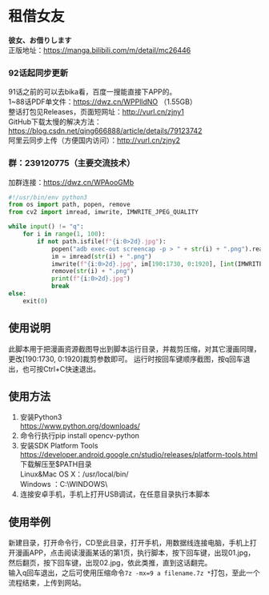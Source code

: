 # 租借女友
**彼女、お借りします**<br>
正版地址：https://manga.bilibili.com/m/detail/mc26446


### 92话起同步更新
91话之前的可以去bika看，百度一搜能直接下APP的。<br>
1~88话PDF单文件：https://dwz.cn/WPPlldNO （1.55GB）<br>
整话打包见Releases，页面短网址：http://vurl.cn/zjny1<br>
GitHub下载太慢的解决方法：https://blog.csdn.net/qing666888/article/details/79123742<br>
阿里云同步上传（方便国内访问）：http://vurl.cn/zjny2

### 群：239120775（主要交流技术）
加群连接：https://dwz.cn/WPAooGMb

```python
#!/usr/bin/env python3
from os import path, popen, remove
from cv2 import imread, imwrite, IMWRITE_JPEG_QUALITY

while input() != "q":
    for i in range(1, 100):
        if not path.isfile(f"{i:0>2d}.jpg"):
            popen("adb exec-out screencap -p > " + str(i) + ".png").read()
            im = imread(str(i) + ".png")
            imwrite(f"{i:0>2d}.jpg", im[190:1730, 0:1920], [int(IMWRITE_JPEG_QUALITY), 80])
            remove(str(i) + ".png")
            print(f"{i:0>2d}.jpg")
            break
else:
    exit(0)

```
## 使用说明
此脚本用于把漫画资源截图导出到脚本运行目录，并裁剪压缩，对其它漫画同理，更改[190:1730, 0:1920]裁剪参数即可。
运行时按回车键顺序截图，按q回车退出，也可按Ctrl+C快速退出。

## 使用方法
1. 安装Python3<br>
https://www.python.org/downloads/
2. 命令行执行pip install opencv-python
3. 安装SDK Platform Tools<br>
https://developer.android.google.cn/studio/releases/platform-tools.html
<br>下载解压至$PATH目录<br>Linux&Mac OS X：/usr/local/bin/<br>Windows ：C:\WINDOWS\
4. 连接安卓手机，手机上打开USB调试，在任意目录执行本脚本

## 使用举例
新建目录，打开命令行，CD至此目录，打开手机，用数据线连接电脑，手机上打开漫画APP，点击阅读漫画某话的第1页，执行脚本，按下回车键，出现01.jpg，然后翻页，按下回车键，出现02.jpg，依此类推，直到这话翻完。<br>输入q回车退出，之后可使用压缩命令`7z -mx=9 a filename.7z *`打包，至此一个流程结束，上传到网站。
